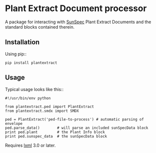 Plant Extract Document processor
================================
A package for interacting with [SunSpec](http://sunspec.org) Plant Extract
Documents and the standard blocks contained therein.

Installation
------------
Using pip::

    pip install plantextract

Usage
-------
Typical usage looks like this::

    #!/usr/bin/env python

    from plantextract.ped import PlantExtract
    from plantextract.smdx import SMDX

    ped = PlantExtract('ped-file-to-process') # automatic parsing of envelope
    ped.parse_data()        # will parse an included sunSpecData block
    print ped.plant         # the Plant Info block
    print ped.sunspec_data  # the sunSpecData block

Requires [lxml](http://lxml.de) 3.0 or later.